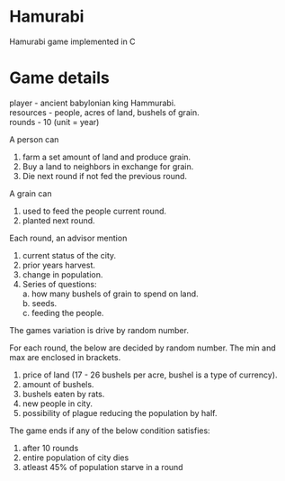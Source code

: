 # Hamurabi
Hamurabi game implemented in C

# Game details

player - ancient babylonian king Hammurabi.  
resources - people, acres of land, bushels of grain.  
rounds - 10 (unit = year)

A person can 
1. farm a set amount of land and produce grain.
2. Buy a land to neighbors in exchange for grain.
3. Die next round if not fed the previous round.

A grain can 
1. used to feed the people current round.
2. planted next round.

Each round, an advisor mention
1. current status of the city.
2. prior years harvest.
3. change in population.
4. Series of questions:   
    a. how many bushels of grain to spend on land.   
    b. seeds.   
    c. feeding the people.   

The games variation is drive by random number.

For each round, the below are decided by random number. The min and max are enclosed in brackets.

1. price of land (17 - 26 bushels per acre, bushel is a type of currency).
2. amount of bushels.
3. bushels eaten by rats.
4. new people in city.
5. possibility of plague reducing the population by half.

The game ends if any of the below condition satisfies:
1. after 10 rounds
2. entire population of city dies
3. atleast 45% of population starve in a round
